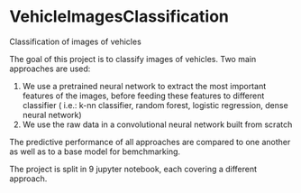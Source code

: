 # VehicleImagesClassification
Classification of images of vehicles

The goal of this project is to classify images of vehicles. Two main approaches are used: 
1) We use a pretrained neural network to extract the most important features of the images, before feeding these features to different classifier ( i.e.: k-nn classifier, random forest, logistic regression, dense neural network)
2) We use the raw data in a convolutional neural network built from scratch 

The predictive performance of all approaches are compared to one another as well as to a base model for bemchmarking. 

The project is split in 9 jupyter notebook, each covering a different approach. 
